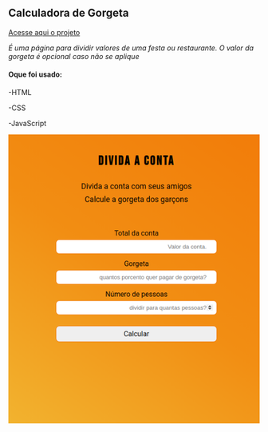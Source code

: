 ## Calculadora de Gorgeta

[Acesse aqui o projeto](https://alessandraromualdo.github.io/calculadora-gorgeta/)

_É uma página para dividir valores de uma festa ou restaurante._
_O valor da gorgeta é opcional caso não se aplique_

#### Oque foi usado:

-HTML

-CSS

-JavaScript

<div>
<img src='tela-app-gorgeta.png'/>
</div>
